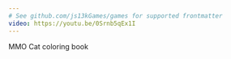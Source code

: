 ```yaml
---
# See github.com/js13kGames/games for supported frontmatter
video: https://youtu.be/0Srnb5qEx1I
---
```

MMO Cat coloring book